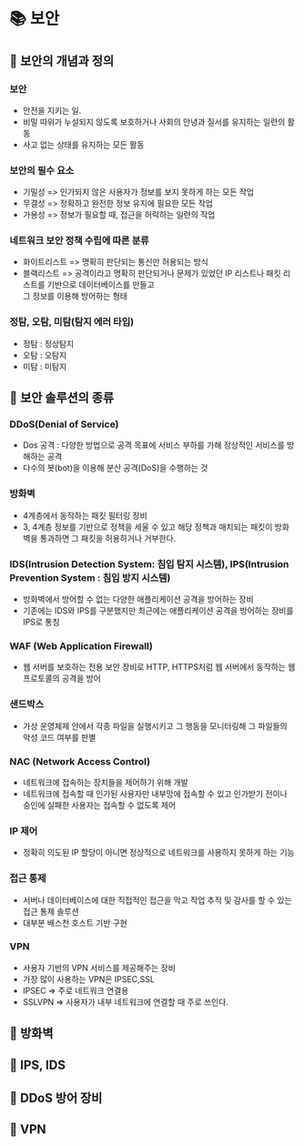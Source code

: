 
# 📚 보안

## 📌 보안의 개념과 정의

### 보안

- 안전을 지키는 일.
- 비밀 따위가 누설되지 않도록 보호하거나 사회의 안녕과 질서를 유지하는 일련의 활동
- 사고 없는 상태를 유지하는 모든 활동

### 보안의 필수 요소

- 기밀성 => 인가되지 않은 사용자가 정보를 보지 못하게 하는 모든 작업
- 무결성 => 정확하고 완전한 정보 유지에 필요한 모든 작업
- 가용성 => 정보가 필요할 때, 접근을 허락하는 일련의 작업

### 네트워크 보안 정책 수립에 따른 분류

- 화이트리스트 => 명확히 판단되는 통신만 허용되는 방식
- 블랙리스트 => 공격이라고 명확히 판단되거나 문제가 있었던 IP 리스트나 패킷 리스트를 기반으로 데이터베이스를 만들고  
그 정보를 이용해 방어하는 형태

### 정탐, 오탐, 미탐(탐지 에러 타입)

- 정탐 : 정상탐지 
- 오탐 : 오탐지
- 미탐 : 미탐지

## 📌 보안 솔루션의 종류

### DDoS(Denial of Service)

- Dos 공격 : 다양한 방법으로 공격 목표에 서비스 부하를 가해 정상적인 서비스를 방해하는 공격
- 다수의 봇(bot)을 이용해 분산 공격(DoS)을 수행하는 것

### 방화벽

- 4계층에서 동작하는 패킷 필터링 장비
- 3, 4계층 정보를 기반으로 정책을 세울 수 있고 해당 정책과 매치되는 패킷이 방화벽을 통과하면 그 패킷을 허용하거나 거부한다.

### IDS(Intrusion Detection System: 침입 탐지 시스템), IPS(Intrusion Prevention System : 침입 방지 시스템)

- 방화벽에서 방어할 수 없는 다양한 애플리케이션 공격을 방어하는 장비
- 기존에는 IDS와 IPS를 구분했지만 최근에는 애플리케이션 공격을 방어하는 장비를 IPS로 통칭

### WAF (Web Application Firewall)

- 웹 서버를 보호하는 전용 보안 장비로 HTTP, HTTPS처럼 웹 서버에서 동작하는 웹 프로토콜의 공격을 방어

### 샌드박스

- 가상 운영체제 안에서 각종 파일을 실행시키고 그 행동을 모니터링해 그 파일들의 악성 코드 여부를 판별

### NAC (Network Access Control)

- 네트워크에 접속하는 장치들을 제어하기 위해 개발
- 네트워크에 접속할 때 인가된 사용자만 내부망에 접속할 수 있고 인가받기 전이나 승인에 실패한 사용자는 접속할 수 없도록 제어

### IP 제어

- 정확히 의도된 IP 할당이 아니면 정상적으로 네트워크를 사용하지 못하게 하는 기능

### 접근 통제

- 서버나 데이터베이스에 대한 직접적인 접근을 막고 작업 추적 및 감사를 할 수 있는 접근 통제 솔루션
- 대부분 배스천 호스트 기반 구현

### VPN

- 사용자 기반의 VPN 서비스를 제공해주는 장비
- 가장 많이 사용하는 VPN은 IPSEC,SSL
- IPSEC => 주로 네트워크 연결용
- SSLVPN => 사용자가 내부 네트워크에 연결할 때 주로 쓰인다.


## 📌 방화벽



## 📌 IPS, IDS



## 📌 DDoS 방어 장비



## 📌 VPN


